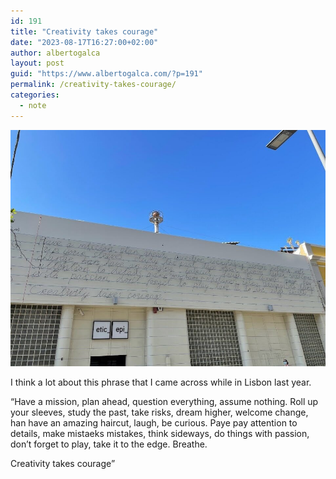 ```yaml
---
id: 191
title: "Creativity takes courage"
date: "2023-08-17T16:27:00+02:00"
author: albertogalca
layout: post
guid: "https://www.albertogalca.com/?p=191"
permalink: /creativity-takes-courage/
categories:
  - note
---
```


![](/assets/images/posts/2024/01/image.jpg)

I think a lot about this phrase that I came across while in Lisbon last year.

“Have a mission, plan ahead, question everything, assume nothing. Roll up your sleeves, study the past, take risks, dream higher, welcome change, han have an amazing haircut, laugh, be curious. Paye pay attention to details, make mistaeks mistakes, think sideways, do things with passion, don’t forget to play, take it to the edge. Breathe.

Creativity takes courage”
